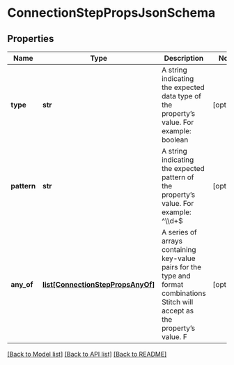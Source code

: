 # ConnectionStepPropsJsonSchema

## Properties
Name | Type | Description | Notes
------------ | ------------- | ------------- | -------------
**type** | **str** | A string indicating the expected data type of the property’s value. For example: boolean  | [optional]
**pattern** | **str** | A string indicating the expected pattern of the property’s value. For example: ^\\\\d+$  | [optional]
**any_of** | [**list[ConnectionStepPropsAnyOf]**](ConnectionStepPropsAnyOf.md) | A series of arrays containing key-value pairs for the type and format combinations Stitch will accept as the property’s value. F  | [optional]

[[Back to Model list]](../README.md#documentation-for-models) [[Back to API list]](../README.md#documentation-for-api-endpoints) [[Back to README]](../README.md)


